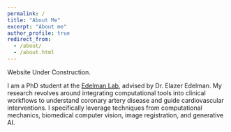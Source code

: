 ```yaml
---
permalink: /
title: "About Me"
excerpt: "About me"
author_profile: true
redirect_from: 
  - /about/
  - /about.html
---
```

Website Under Construction.


I am a PhD student at the [Edelman Lab](https://edelmanlab.mit.edu/), advised by Dr. Elazer Edelman. My research revolves around integrating computational tools into clinical workflows to understand coronary artery disease and guide cardiovascular interventions. I specifically leverage techniques from computational mechanics, biomedical computer vision, image registration, and generative AI.
